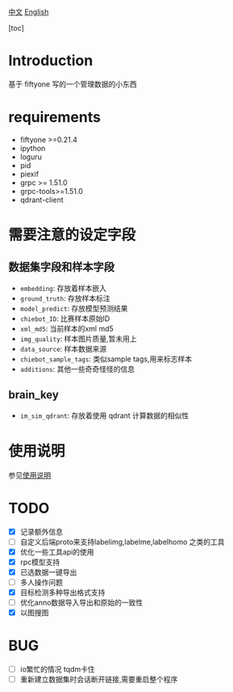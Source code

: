 [中文](./readme.md)   [English](./readme_EN.md)

[toc]

# Introduction

基于 fiftyone 写的一个管理数据的小东西

# requirements

- fiftyone >=0.21.4
- ipython
- loguru
- pid
- piexif
- grpc >= 1.51.0
- grpc-tools>=1.51.0
- qdrant-client

# 需要注意的设定字段

## 数据集字段和样本字段

- `embedding`: 存放着样本嵌入
- `ground_truth`: 存放样本标注
- `model_predict`: 存放模型预测结果
- `chiebot_ID`: 比赛样本原始ID
- `xml_md5`: 当前样本的xml md5
- `img_quality`: 样本图片质量,暂未用上
- `data_source`: 样本数据来源
- `chiebot_sample_tags`: 类似sample tags,用来标志样本
- `additions`: 其他一些奇奇怪怪的信息

## brain_key

- `im_sim_qdrant`: 存放着使用 qdrant 计算数据的相似性

# 使用说明

参见[使用说明](./doc/user_guide.md)

# TODO

- [X] 记录额外信息
- [ ] 自定义后端proto来支持labelimg,labelme,labelhomo 之类的工具
- [X] 优化一些工具api的使用
- [X] rpc模型支持
- [X] 已选数据一键导出
- [ ] 多人操作问题
- [X] 目标检测多种导出格式支持
- [ ] 优化anno数据导入导出和原始的一致性
- [X] 以图搜图

# BUG

- [ ] io繁忙的情况  tqdm卡住
- [ ] 重新建立数据集时会话断开链接,需要重启整个程序
